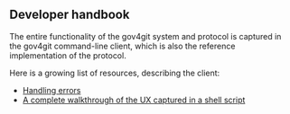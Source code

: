 ## Developer handbook

The entire functionality of the gov4git system and protocol is captured in the gov4git command-line client, which is also the reference implementation of the protocol.

Here is a growing list of resources, describing the client:

- [Handling errors](errors.md)
- [A complete walkthrough of the UX captured in a shell script](walkthrough.sh)
